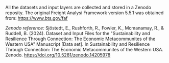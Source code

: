 All the datasets and input layers are collected and stored in a Zenodo reposity. The original Freight Analysi Framework version 5.5.1 was obtained from: https://www.bts.gov/faf 



*Zenodo reference:*
Sjöstedt, E., Rushforth, R., Fowler, K., Mcmanamay, R., & Ruddell, B. (2024). Dataset and Input Files for the "Sustainability and Resilience Through Connection: The Economic Metacommunites of the Western USA" Manuscript [Data set]. In Sustainability and Resilience Through Connection: The Economic Metacommunites of the Western USA. Zenodo. https://doi.org/10.5281/zenodo.14205978
